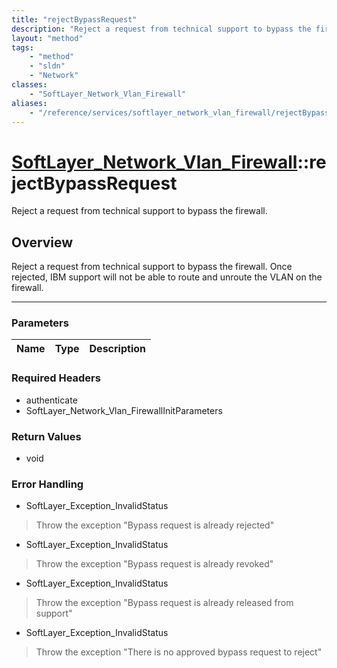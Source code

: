 ```yaml
---
title: "rejectBypassRequest"
description: "Reject a request from technical support to bypass the firewall. Once rejected, IBM support will not be able to route and... "
layout: "method"
tags:
    - "method"
    - "sldn"
    - "Network"
classes:
    - "SoftLayer_Network_Vlan_Firewall"
aliases:
    - "/reference/services/softlayer_network_vlan_firewall/rejectBypassRequest"
---
```

# [SoftLayer_Network_Vlan_Firewall](/reference/services/SoftLayer_Network_Vlan_Firewall)::rejectBypassRequest


Reject a request from technical support to bypass the firewall.


## Overview 
Reject a request from technical support to bypass the firewall. Once rejected, IBM support will not be able to route and unroute the VLAN on the firewall. 

-----

### Parameters 
|Name | Type | Description |
| --- | --- | --- |


### Required Headers
* authenticate
* SoftLayer_Network_Vlan_FirewallInitParameters


### Return Values
* void



### Error Handling

* SoftLayer_Exception_InvalidStatus 

> Throw the exception "Bypass request is already rejected" 

* SoftLayer_Exception_InvalidStatus 

> Throw the exception "Bypass request is already revoked" 

* SoftLayer_Exception_InvalidStatus 

> Throw the exception "Bypass request is already released from support" 

* SoftLayer_Exception_InvalidStatus 

> Throw the exception "There is no approved bypass request to reject" 




